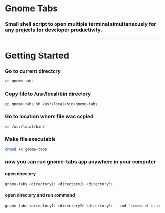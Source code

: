 # Gnome Tabs

### Small shell script to open multiple terminal simultaneously for any projects for developer productivity.

***

# Getting Started

### Go to current directory
```bash
cd gnome-tabs
```

### Copy file to /usr/local/bin directory
```bash
cp gnome-tabs.sh /usr/local/bin/gnome-tabs
```

### Go to location where file was copied
```bash
cd /usr/local/bin/
```


### Make file executable
```bash
chmod +x gnome-tabs
```

### now you can run gnome-tabs app anywhere in your computer

#### open directory
```bash
gnome-tabs <directory1> <directory2> <directory3>
```

#### open directory and run command
```bash
gnome-tabs <directory1> <directory2> <directory3> --cmd "<command to run>"
```